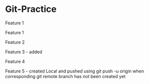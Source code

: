 # Git-Practice

Feature 1

Feature 1 

Feature 2

Feature 3 - added

Feature 4

Feature 5 - created Local and pushed using git push -u origin when corresponding git remote branch has not been created yet